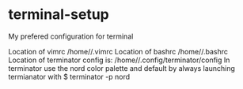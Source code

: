 # terminal-setup
My prefered configuration for terminal

Location of vimrc /home/<username>/.vimrc
Location of bashrc /home/<username>/.bashrc
Location of terminator config is: /home/<username>/.config/terminator/config
In terminator use the nord color palette and default by always launching termianator with
$ terminator -p nord
